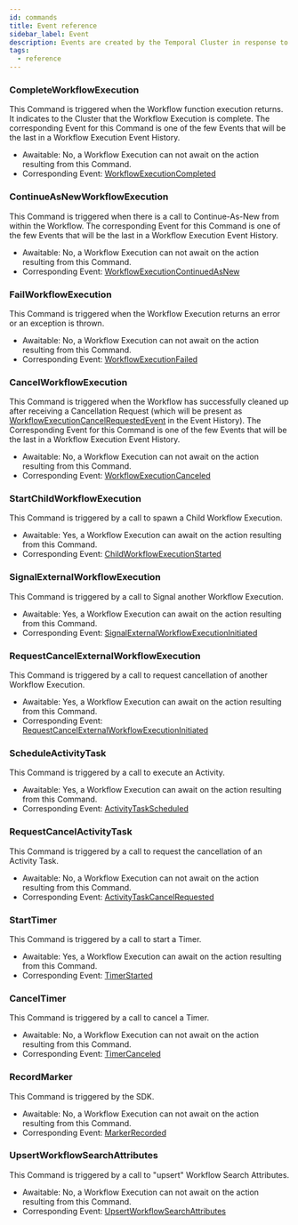 ```yaml
---
id: commands
title: Event reference
sidebar_label: Event
description: Events are created by the Temporal Cluster in response to external occurrences and Commands generated by a Workflow Execution.
tags:
  - reference
---
```


### CompleteWorkflowExecution

This Command is triggered when the Workflow function execution returns.
It indicates to the Cluster that the Workflow Execution is complete.
The corresponding Event for this Command is one of the few Events that will be the last in a Workflow Execution Event History.

- Awaitable: No, a Workflow Execution can not await on the action resulting from this Command.
- Corresponding Event: [WorkflowExecutionCompleted](/docs/reference/events/#workflowexecutioncompleted)

### ContinueAsNewWorkflowExecution

This Command is triggered when there is a call to Continue-As-New from within the Workflow.
The corresponding Event for this Command is one of the few Events that will be the last in a Workflow Execution Event History.

- Awaitable: No, a Workflow Execution can not await on the action resulting from this Command.
- Corresponding Event: [WorkflowExecutionContinuedAsNew](/docs/reference/events/#workflowexecutioncontinuedasnew)

### FailWorkflowExecution

This Command is triggered when the Workflow Execution returns an error or an exception is thrown.

- Awaitable: No, a Workflow Execution can not await on the action resulting from this Command.
- Corresponding Event: [WorkflowExecutionFailed](/docs/reference/events/#workflowexecutionfailed)

### CancelWorkflowExecution

This Command is triggered when the Workflow has successfully cleaned up after receiving a Cancellation Request (which will be present as [WorkflowExecutionCancelRequestedEvent](/docs/reference/events/#workflowexecutioncancelrequested) in the Event History).
The Corresponding Event for this Command is one of the few Events that will be the last in a Workflow Execution Event History.

- Awaitable: No, a Workflow Execution can not await on the action resulting from this Command.
- Corresponding Event: [WorkflowExecutionCanceled](/docs/reference/events/#workflowexecutioncanceled)

### StartChildWorkflowExecution

This Command is triggered by a call to spawn a Child Workflow Execution.

- Awaitable: Yes, a Workflow Execution can await on the action resulting from this Command.
- Corresponding Event: [ChildWorkflowExecutionStarted](/docs/reference/events/#childworkflowexecutionstarted)

### SignalExternalWorkflowExecution

This Command is triggered by a call to Signal another Workflow Execution.

- Awaitable: Yes, a Workflow Execution can await on the action resulting from this Command.
- Corresponding Event: [SignalExternalWorkflowExecutionInitiated](/docs/reference/events/#signalexternalworkflowexecutioninitiated)

### RequestCancelExternalWorkflowExecution

This Command is triggered by a call to request cancellation of another Workflow Execution.

- Awaitable: Yes, a Workflow Execution can await on the action resulting from this Command.
- Corresponding Event: [RequestCancelExternalWorkflowExecutionInitiated](/docs/reference/events/#requestcancelexternalworkflowexecutioninitiated)

### ScheduleActivityTask

This Command is triggered by a call to execute an Activity.

- Awaitable: Yes, a Workflow Execution can await on the action resulting from this Command.
- Corresponding Event: [ActivityTaskScheduled](/docs/reference/events/#activitytaskscheduled)

### RequestCancelActivityTask

This Command is triggered by a call to request the cancellation of an Activity Task.

- Awaitable: No, a Workflow Execution can not await on the action resulting from this Command.
- Corresponding Event: [ActivityTaskCancelRequested](/docs/reference/events/#activitytaskcancelrequested)

### StartTimer

This Command is triggered by a call to start a Timer.

- Awaitable: Yes, a Workflow Execution can await on the action resulting from this Command.
- Corresponding Event: [TimerStarted](/docs/reference/events/#timerstarted)

### CancelTimer

This Command is triggered by a call to cancel a Timer.

- Awaitable: No, a Workflow Execution can not await on the action resulting from this Command.
- Corresponding Event: [TimerCanceled](/docs/reference/events/#timercanceled)

### RecordMarker

This Command is triggered by the SDK.

- Awaitable: No, a Workflow Execution can not await on the action resulting from this Command.
- Corresponding Event: [MarkerRecorded](/docs/reference/events/#markerrecorded)

### UpsertWorkflowSearchAttributes

This Command is triggered by a call to "upsert" Workflow Search Attributes.

- Awaitable: No, a Workflow Execution can not await on the action resulting from this Command.
- Corresponding Event: [UpsertWorkflowSearchAttributes](/docs/reference/events/#upsertworkflowsearchattributes)
